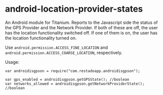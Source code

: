 # android-location-provider-states
An Android module for Titanium. Reports to the Javascript side the status of the GPS Provider and the Network Provider. If both of these are off, the user has the location functionality switched off. If one of them is on, the user has the location functionality turned on.

Use ```android.permission.ACCESS_FINE_LOCATION``` and ```android.permission.ACCESS_COARSE_LOCATION```, respectively.

Usage:
```
var androidisgpson = require("com.restadoapp.androidisgpson");

var gps_enabled = androidisgpson.getGPSState(); //boolean
var networks_allowed = androidisgpson.getNetworkProviderState(); //boolean
